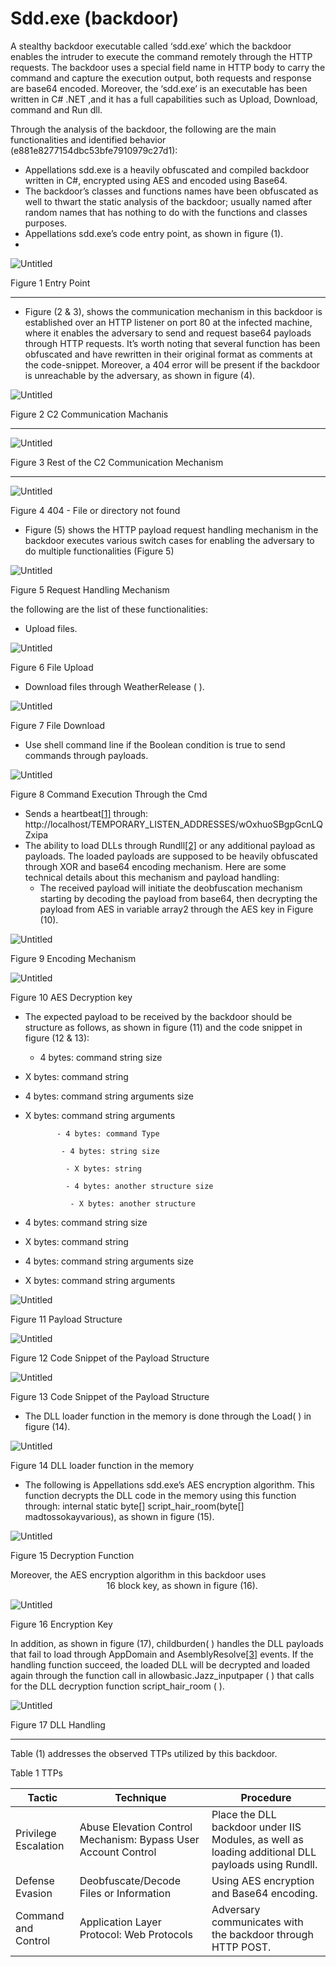 # Sdd.exe (backdoor)

A stealthy backdoor executable called ‘sdd.exe’ which the backdoor enables the intruder to execute the command remotely through the HTTP requests. The backdoor uses a special field name in HTTP body to carry the command and capture the execution output, both requests and response are base64 encoded. Moreover, the ‘sdd.exe’ is an executable has been written in C# .NET ,and it has a full capabilities such as Upload, Download, command and Run dll.

Through the analysis of the backdoor, the following are the main functionalities and identified behavior (e881e8277154dbc53bfe7910979c27d1):

- Appellations sdd.exe is a heavily obfuscated and compiled backdoor written in C#, encrypted using AES and encoded using Base64.
- The backdoor’s classes and functions names have been obfuscated as well to thwart the static analysis of the backdoor; usually named after random names that has nothing to do with the functions and classes purposes.
- Appellations sdd.exe’s code entry point, as shown in figure (1).
- 

![Untitled](https://raw.githubusercontent.com/hamad-she/hamad-she.github.io/master/_posts/imgs/Sdd_backdoor/Untitled.png)

Figure 1 Entry Point

---

- Figure (2 & 3), shows the communication mechanism in this backdoor is established over an HTTP listener on port 80 at the infected machine, where it enables the adversary to send and request base64 payloads through HTTP requests. It’s worth noting that several function has been obfuscated and have rewritten in their original format as comments at the code-snippet. Moreover, a 404 error will be present if the backdoor is unreachable by the adversary, as shown in figure (4).

![Untitled](https://raw.githubusercontent.com/hamad-she/hamad-she.github.io/master/_posts/imgs/Sdd_backdoor/Untitled%201.png)

Figure 2 C2 Communication Machanis

---

![Untitled](https://raw.githubusercontent.com/hamad-she/hamad-she.github.io/master/_posts/imgs/Sdd_backdoor/Untitled%202.png)

Figure 3 Rest of the C2 Communication Mechanism

---

![Untitled](https://raw.githubusercontent.com/hamad-she/hamad-she.github.io/master/_posts/imgs/Sdd_backdoor/Untitled%203.png)

Figure 4 404 - File or directory not found

- Figure (5) shows the HTTP payload request handling mechanism in the backdoor executes various switch cases for enabling the adversary to do multiple functionalities (Figure 5)

![Untitled](https://raw.githubusercontent.com/hamad-she/hamad-she.github.io/master/_posts/imgs/Sdd_backdoor/Untitled%204.png)

Figure 5 Request Handling Mechanism

the following are the list of these functionalities:

- Upload files.

![Untitled](https://raw.githubusercontent.com/hamad-she/hamad-she.github.io/master/_posts/imgs/Sdd_backdoor/Untitled%205.png)

Figure 6 File Upload

- Download files through WeatherRelease ( ).

![Untitled](https://raw.githubusercontent.com/hamad-she/hamad-she.github.io/master/_posts/imgs/Sdd_backdoor/Untitled%206.png)

Figure 7 File Download

- Use shell command line if the Boolean condition is true to send commands through payloads.

 

![Untitled](https://raw.githubusercontent.com/hamad-she/hamad-she.github.io/master/_posts/imgs/Sdd_backdoor/Untitled%207.png)

Figure 8 Command Execution Through the Cmd

- Sends a heartbeat[[1]](https://www.notion.so/Sdd-exe-backdoor-e18cb68dc47344b390d0e4d950ef414a) through: http://localhost/TEMPORARY_LISTEN_ADDRESSES/wOxhuoSBgpGcnLQZxipa
- The ability to load DLLs through Rundll[[2]](https://www.notion.so/Sdd-exe-backdoor-e18cb68dc47344b390d0e4d950ef414a) or any additional payload as payloads. The loaded payloads are supposed to be heavily obfuscated through XOR and base64 encoding mechanism. Here are some technical details about this mechanism and payload handling:
    - The received payload will initiate the deobfuscation mechanism starting by decoding the payload from base64, then decrypting the payload from AES in variable array2 through the AES key in Figure (10).

![Untitled](https://raw.githubusercontent.com/hamad-she/hamad-she.github.io/master/_posts/imgs/Sdd_backdoor/Untitled%208.png)

Figure 9 Encoding Mechanism

![Untitled](https://raw.githubusercontent.com/hamad-she/hamad-she.github.io/master/_posts/imgs/Sdd_backdoor/Untitled%209.png)

Figure 10 AES Decryption key

- The expected payload to be received by the backdoor should be structure as follows, as shown in figure (11) and the code snippet in figure (12 & 13):
    - 4 bytes: command string size
- X bytes: command string
- 4 bytes: command string arguments size
- X bytes: command string arguments

             - 4 bytes: command Type

              - 4 bytes: string size

               - X bytes: string

               - 4 bytes: another structure size

                - X bytes: another structure

- 4 bytes: command string size

- X bytes: command string
- 4 bytes: command string arguments size
- X bytes: command string arguments

![Untitled](https://raw.githubusercontent.com/hamad-she/hamad-she.github.io/master/_posts/imgs/Sdd_backdoor/Untitled%2010.png)

Figure 11 Payload Structure

![Untitled](https://raw.githubusercontent.com/hamad-she/hamad-she.github.io/master/_posts/imgs/Sdd_backdoor/Untitled%2011.png)

Figure 12 Code Snippet of the Payload Structure

![Untitled](https://raw.githubusercontent.com/hamad-she/hamad-she.github.io/master/_posts/imgs/Sdd_backdoor/Untitled%2012.png)

Figure 13 Code Snippet of the Payload Structure

- The DLL loader function in the memory is done through the Load( ) in figure (14).

![Untitled](https://raw.githubusercontent.com/hamad-she/hamad-she.github.io/master/_posts/imgs/Sdd_backdoor/Untitled%2013.png)

Figure 14 DLL loader function in the memory

- The following is Appellations sdd.exe’s AES encryption algorithm. This function decrypts the DLL code in the memory using this function through: internal static byte[] script_hair_room(byte[] madtossokayvarious), as shown in figure (15).

![Untitled](https://raw.githubusercontent.com/hamad-she/hamad-she.github.io/master/_posts/imgs/Sdd_backdoor/Untitled%2014.png)

Figure 15 Decryption Function

Moreover, the AES encryption algorithm in this backdoor uses                                        16 block key, as shown in figure (16).

![Untitled](https://raw.githubusercontent.com/hamad-she/hamad-she.github.io/master/_posts/imgs/Sdd_backdoor/Untitled%2015.png)

Figure 16 Encryption Key

In addition, as shown in figure (17), childburden( ) handles the DLL payloads that fail to load through AppDomain and AsemblyResolve[[3]](https://www.notion.so/Sdd-exe-backdoor-e18cb68dc47344b390d0e4d950ef414a) events. If the handling function succeed, the loaded DLL will be decrypted and loaded again through the function call in allowbasic.Jazz_inputpaper ( ) that calls for the DLL decryption function script_hair_room ( ).

![Untitled](https://raw.githubusercontent.com/hamad-she/hamad-she.github.io/master/_posts/imgs/Sdd_backdoor/Untitled%2016.png)

Figure 17 DLL Handling

---

 Table (1) addresses the observed TTPs utilized by this backdoor.

Table 1 TTPs

| Tactic | Technique | Procedure |
| --- | --- | --- |
| Privilege Escalation | Abuse Elevation Control Mechanism: Bypass User Account Control | Place the DLL backdoor under IIS Modules, as well as loading additional DLL payloads using Rundll. |
| Defense Evasion | Deobfuscate/Decode Files or Information | Using AES encryption and Base64 encoding. |
| Command and Control | Application Layer Protocol: Web Protocols | Adversary communicates with the backdoor through HTTP POST. |
